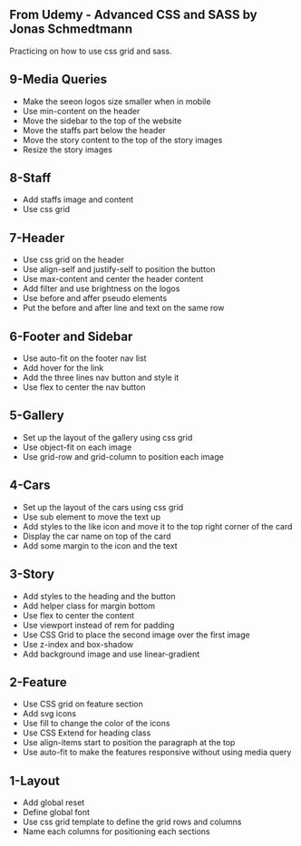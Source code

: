 From Udemy - Advanced CSS and SASS by Jonas Schmedtmann
--------------------------------------------------------
Practicing on how to use css grid and sass.

9-Media Queries
--------------------------------------------------------
- Make the seeon logos size smaller when in mobile
- Use min-content on the header
- Move the sidebar to the top of the website
- Move the staffs part below the header
- Move the story content to the top of the story images
- Resize the story images

8-Staff
--------------------------------------------------------
- Add staffs image and content
- Use css grid

7-Header
--------------------------------------------------------
- Use css grid on the header
- Use align-self and justify-self to position the button
- Use max-content and center the header content
- Add filter and use brightness on the logos
- Use before and affer pseudo elements
- Put the before and after line and text on the same row

6-Footer and Sidebar
--------------------------------------------------------
- Use auto-fit on the footer nav list
- Add hover for the link
- Add the three lines nav button and style it
- Use flex to center the nav button

5-Gallery
--------------------------------------------------------
- Set up the layout of the gallery using css grid
- Use object-fit on each image
- Use grid-row and grid-column to position each image

4-Cars
--------------------------------------------------------
- Set up the layout of the cars using css grid
- Use sub element to move the text up
- Add styles to the like icon and move it to the top right corner of the card
- Display the car name on top of the card
- Add some margin to the icon and the text

3-Story
--------------------------------------------------------
- Add styles to the heading and the button
- Add helper class for margin bottom
- Use flex to center the content
- Use viewport instead of rem for padding
- Use CSS Grid to place the second image over the first image
- Use z-index and box-shadow
- Add background image and use linear-gradient

2-Feature
--------------------------------------------------------
- Use CSS grid on feature section
- Add svg icons
- Use fill to change the color of the icons
- Use CSS Extend for heading class
- Use align-items start to position the paragraph at the top
- Use auto-fit to make the features responsive without using media query

1-Layout
--------------------------------------------------------
- Add global reset
- Define global font
- Use css grid template to define the grid rows and columns
- Name each columns for positioning each sections